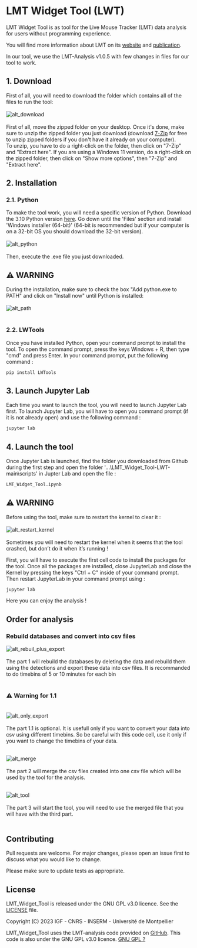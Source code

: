 # LMT Widget Tool (LWT)

LMT Widget Tool is as tool for the Live Mouse Tracker (LMT) data analysis for users without programming experience.

You will find more information about LMT on its [website](https://livemousetracker.org/) and [publication](https://www.nature.com/articles/s41551-019-0396-1.epdf?shared_access_token=8wpLBUUytAaGAtXL96vwIdRgN0jAjWel9jnR3ZoTv0MWp3GqbF86Gf14i30j-gtSG2ayVLmU-s57ZbhM2WJjw18inKlRYt31Cg_hLJbPCqlKdjWBImyT1OrH5tewfPqUthmWceoct6RVAL_Vt8H-Og%3D%3D).

In our tool, we use the LMT-Analysis v1.0.5 with few changes in files for our tool to work.

## 1. Download

First of all, you will need to download the folder which contains all of the files to run the tool:<br><br>
![alt_download](https://github.com/PaulCarrascosa/LMT_Widget_Tool-LWT/blob/main/media/images/Download.jpg?raw=true)<br><br>
First of all, move the zipped folder on your desktop. Once it's done, make sure to unzip the zipped folder you just download (download [7-Zip](https://www.7-zip.org/download.html) for free to unzip zipped folders if you don't have it already on your computer).<br>
To unzip, you have to do a right-click on the folder, then click on "7-Zip" and "Extract here". If you are using a Windows 11 version, do a right-click on the zipped folder, then click on "Show more options", then "7-Zip" and "Extract here". 

## 2. Installation
### 2.1. Python

To make the tool work, you will need a specific version of Python. Download the 3.10 Python version [here](https://www.python.org/downloads/release/python-31011/). Go down until the 'Files' section and install 'Windows installer (64-bit)' (64-bit is recommended but if your computer is on a 32-bit OS you should download the 32-bit version).<br><br>
![alt_python](https://github.com/PaulCarrascosa/LMT_Widget_Tool-LWT/blob/main/media/images/Python.jpg?raw=true)<br><br>
Then, execute the .exe file you just downloaded.

## :warning: WARNING<br>
During the installation, make sure to check the box "Add python.exe to PATH" and click on "Install now" until Python is installed:<br><br>
![alt_path](https://github.com/PaulCarrascosa/LMT_Widget_Tool-LWT/blob/main/media/images/Path.jpg?raw=true)<br><br>

### 2.2. LWTools

Once you have installed Python, open your command prompt to install the tool. To open the command prompt, press the keys Windows + R, then type "cmd" and press Enter. In your command prompt, put the following command :

```bash
pip install LWTools
```

## 3. Launch Jupyter Lab

Each time you want to launch the tool, you will need to launch Jupyter Lab first. To launch Jupyter Lab, you will have to open you command prompt (if it is not already open) and use the following command :

```bash
jupyter lab
```

## 4. Launch the tool

Once Jupyter Lab is launched, find the folder you downloaded from Github during the first step and open the folder '...\LMT_Widget_Tool-LWT-main\scripts' in Jupter Lab and open the file :

```bash
LMT_Widget_Tool.ipynb
```

## :warning: WARNING

Before using the tool, make sure to restart the kernel to clear it :<br><br>
![alt_restart_kernel](https://github.com/PaulCarrascosa/LMT_Widget_Tool-LWT/blob/main/media/images/Restart_kernel.jpg?raw=true)<br><br>
Sometimes you will need to restart the kernel when it seems that the tool crashed, but don’t do it when it’s running !


First, you will have to execute the first cell code to install the packages for the tool. Once all the packages are installed, close JupyterLab and close the Kernel by pressing the keys "Ctrl + C" inside of your command prompt. Then restart JupyterLab in your command prompt using :

```bash
jupyter lab
```

Here you can enjoy the analysis !

## Order for analysis

### Rebuild databases and convert into csv files

![alt_rebuil_plus_export](https://github.com/PaulCarrascosa/LMT_Widget_Tool-LWT/blob/main/media/images/Rebuild_plus_export.jpg?raw=true)<br><br>
The part 1 will rebuild the databases by deleting the data and rebuild them using the detections and export these data into csv files. It is recommanded to do timebins of 5 or 10 minutes for each bin<br><br>

### :warning: Warning for 1.1<br><br>
![alt_only_export](https://github.com/PaulCarrascosa/LMT_Widget_Tool-LWT/blob/main/media/images/Only_export.jpg?raw=true)<br><br>
The part 1.1 is optional. It is usefull only if you want to convert your data into csv using different timebins. So be careful with this code cell, use it only if you want to change the timebins of your data.<br><br>

![alt_merge](https://github.com/PaulCarrascosa/LMT_Widget_Tool-LWT/blob/main/media/images/Merge.jpg?raw=true)<br><br>
The part 2 will merge the csv files created into one csv file which will be used by the tool for the analysis.<br><br>

![alt_tool](https://github.com/PaulCarrascosa/LMT_Widget_Tool-LWT/blob/main/media/images/Tool.jpg?raw=true)<br><br>
The part 3 will start the tool, you will need to use the merged file that you will have with the third part.<br><br>

## Contributing

Pull requests are welcome. For major changes, please open an issue first
to discuss what you would like to change.

Please make sure to update tests as appropriate.

## License

LMT_Widget_Tool is released under the GNU GPL v3.0 licence. See the [LICENSE](LICENSE) file.

Copyright (C) 2023 IGF - CNRS - INSERM - Université de Montpellier

LMT_Widget_Tool uses the LMT-analysis code provided on [GitHub](https://github.com/fdechaumont/lmt-analysis). This code is also under the GNU GPL v3.0 licence.
[GNU GPL ?](https://choosealicense.com/licenses/mit/)
